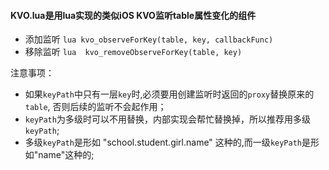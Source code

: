 #### KVO.lua是用lua实现的类似iOS KVO监听table属性变化的组件

- 添加监听 ```lua kvo_observeForKey(table, key, callbackFunc)```
- 移除监听 ```lua  kvo_removeObserveForKey(table, key)```

注意事项：
  - 如果`keyPath`中只有一层`key`时,必须要用创建监听时返回的`proxy`替换原来的`table`, 否则后续的监听不会起作用；
  - `keyPath`为多级时可以不用替换，内部实现会帮忙替换掉，所以推荐用多级`keyPath`;
  - 多级`keyPath`是形如 "school.student.girl.name" 这种的,而一级`keyPath`是形如"name"这种的;
